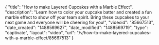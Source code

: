 {
    "title": "How to make Layered Cupcakes with a Marble Effect",
    "description": "Learn how to color your cupcake batter and created a fun marble effect to show off your team spirit. Bring these cupcakes to your next game and everyone will be cheering for you!",
    "videoid": "85667513",
    "date_created": "1488569627",
    "date_modified": "1488569719",
    "type": "captivate",
    "layout": "video",
    "url": "\/v\/how-to-make-layered-cupcakes-with-a-marble-effect\/85667513"
}
